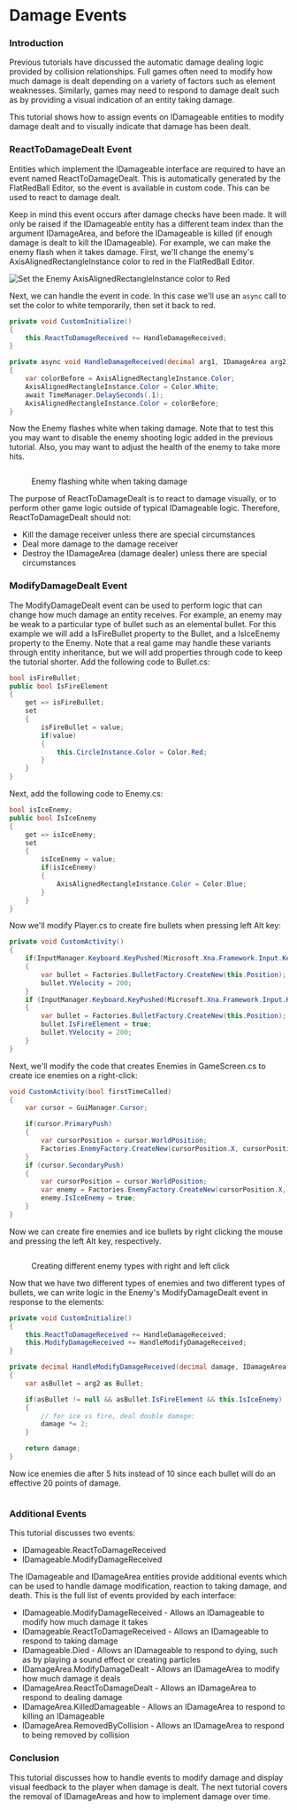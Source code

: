 # Damage Events

### Introduction

Previous tutorials have discussed the automatic damage dealing logic provided by collision relationships. Full games often need to modify how much damage is dealt depending on a variety of factors such as element weaknesses. Similarly, games may need to respond to damage dealt such as by providing a visual indication of an entity taking damage.&#x20;

This tutorial shows how to assign events on IDamageable entities to modify damage dealt and to visually indicate that damage has been dealt.

### ReactToDamageDealt Event

Entities which implement the IDamageable interface are required to have an event named ReactToDamageDealt. This is automatically generated by the FlatRedBall Editor, so the event is available in custom code. This can be used to react to damage dealt.&#x20;

Keep in mind this event occurs after damage checks have been made. It will only be raised if the IDamageable entity has a different team index than the argument IDamageArea, and before the IDamageable is killed (if enough damage is dealt to kill the IDamageable). For example, we can make the enemy flash when it takes damage. First, we'll change the enemy's AxisAlignedRectangleInstance color to red in the FlatRedBall Editor.

![Set the Enemy AxisAlignedRectangleInstance color to Red](../../media/2023-01-img\_63bed29eca1f8.png)

Next, we can handle the event in code. In this case we'll use an `async` call to set the color to white temporarily, then set it back to red.

```csharp
private void CustomInitialize()
{
    this.ReactToDamageReceived += HandleDamageReceived;
}

private async void HandleDamageReceived(decimal arg1, IDamageArea arg2)
{
    var colorBefore = AxisAlignedRectangleInstance.Color;
    AxisAlignedRectangleInstance.Color = Color.White;
    await TimeManager.DelaySeconds(.1);
    AxisAlignedRectangleInstance.Color = colorBefore;
}
```

Now the Enemy flashes white when taking damage. Note that to test this you may want to disable the enemy shooting logic added in the previous tutorial. Also, you may want to adjust the health of the enemy to take more hits.

<figure><img src="../../media/2023-01-11_08-19-19.gif" alt=""><figcaption><p>Enemy flashing white when taking damage</p></figcaption></figure>

The purpose of ReactToDamageDealt is to react to damage visually, or to perform other game logic outside of typical IDamageable logic. Therefore, ReactToDamageDealt should not:

* Kill the damage receiver unless there are special circumstances
* Deal more damage to the damage receiver
* Destroy the IDamageArea (damage dealer) unless there are special circumstances

### ModifyDamageDealt Event

The ModifyDamageDealt event can be used to perform logic that can change how much damage an entity receives. For example, an enemy may be weak to a particular type of bullet such as an elemental bullet. For this example we will add a IsFireBullet property to the Bullet, and a IsIceEnemy property to the Enemy. Note that a real game may handle these variants through entity inheritance, but we will add properties through code to keep the tutorial shorter. Add the following code to Bullet.cs:

```csharp
bool isFireBullet;
public bool IsFireElement
{
    get => isFireBullet;
    set
    {
        isFireBullet = value;
        if(value)
        {
            this.CircleInstance.Color = Color.Red;
        }
    }
}
```

Next, add the following code to Enemy.cs:

```csharp
bool isIceEnemy;
public bool IsIceEnemy
{
    get => isIceEnemy;
    set
    {
        isIceEnemy = value;
        if(isIceEnemy) 
        {
            AxisAlignedRectangleInstance.Color = Color.Blue;
        }
    }
}
```

Now we'll modify Player.cs to create fire bullets when pressing left Alt key:

```csharp
private void CustomActivity()
{
    if(InputManager.Keyboard.KeyPushed(Microsoft.Xna.Framework.Input.Keys.Space))
    {
        var bullet = Factories.BulletFactory.CreateNew(this.Position);
        bullet.YVelocity = 200;
    }
    if (InputManager.Keyboard.KeyPushed(Microsoft.Xna.Framework.Input.Keys.LeftAlt))
    {
        var bullet = Factories.BulletFactory.CreateNew(this.Position);
        bullet.IsFireElement = true;
        bullet.YVelocity = 200;
    }
}
```

Next, we'll modify the code that creates Enemies in GameScreen.cs to create ice enemies on a right-click:

```csharp
void CustomActivity(bool firstTimeCalled)
{
    var cursor = GuiManager.Cursor;

    if(cursor.PrimaryPush)
    {
        var cursorPosition = cursor.WorldPosition;
        Factories.EnemyFactory.CreateNew(cursorPosition.X, cursorPosition.Y);
    }
    if (cursor.SecondaryPush)
    {
        var cursorPosition = cursor.WorldPosition;
        var enemy = Factories.EnemyFactory.CreateNew(cursorPosition.X, cursorPosition.Y);
        enemy.IsIceEnemy = true;
    }
}
```

Now we can create fire enemies and ice bullets by right clicking the mouse and pressing the left Alt key, respectively.

<figure><img src="../../media/2023-01-11_08-40-53.gif" alt=""><figcaption><p>Creating different enemy types with right and left click</p></figcaption></figure>

Now that we have two different types of enemies and two different types of bullets, we can write logic in the Enemy's ModifyDamageDealt event in response to the elements:

```csharp
private void CustomInitialize()
{
    this.ReactToDamageReceived += HandleDamageReceived;
    this.ModifyDamageReceived += HandleModifyDamageReceived;
}

private decimal HandleModifyDamageReceived(decimal damage, IDamageArea arg2)
{
    var asBullet = arg2 as Bullet;

    if(asBullet != null && asBullet.IsFireElement && this.IsIceEnemy)
    {
        // for ice vs fire, deal double damage:
        damage *= 2;
    }

    return damage;
}
```

Now ice enemies die after 5 hits instead of 10 since each bullet will do an effective 20 points of damage.

<figure><img src="../../media/2023-01-11_08-54-38.gif" alt=""><figcaption></figcaption></figure>

### Additional Events

This tutorial discusses two events:

* IDamageable.ReactToDamageReceived
* IDamageable.ModifyDamageReceived

The IDamageable and IDamageArea entities provide additional events which can be used to handle damage modification, reaction to taking damage, and death. This is the full list of events provided by each interface:

* IDamageable.ModifyDamageReceived - Allows an IDamageable to modify how much damage it takes
* IDamageable.ReactToDamageReceived - Allows an IDamageable to respond to taking damage
* IDamageable.Died - Allows an IDamageable to respond to dying, such as by playing a sound effect or creating particles
* IDamageArea.ModifyDamageDealt - Allows an IDamageArea to modify how much damage it deals
* IDamageArea.ReactToDamageDealt - Allows an IDamageArea to respond to dealing damage
* IDamageArea.KilledDamageable - Allows an IDamageArea to respond to killing an IDamageable
* IDamageArea.RemovedByCollision - Allows an IDamageArea to respond to being removed by collision

### Conclusion

This tutorial discusses how to handle events to modify damage and display visual feedback to the player when damage is dealt. The next tutorial covers the removal of IDamageAreas and how to implement damage over time.
